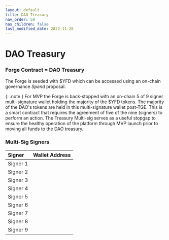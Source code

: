 ```yaml
---
layout: default
title: DAO Treasury
nav_order: 50
has_children: false
last_modified_date: 2022-11-28
---
```


DAO Treasury
============

### Forge Contract = DAO Treasury

The Forge is seeded with $YFD which can be accessed using an on-chain governance *Spend* proposal.

{: .note }
For MVP the Forge is back-stopped with an on-chain 5 of 9 signer multi-signature wallet holding the majority of the $YFD tokens. The majority of the DAO's tokens are held in this multi-signature wallet post-TGE. This is a smart contract that requires the agreement of five of the nine (signers) to perform an action. The Treasury Multi-sig serves as a useful stopgap to ensure the healthy operation of the platform through MVP launch prior to moving all funds to the DAO treasury.

### Multi-Sig Signers

| Signer        | Wallet Address          |
|:-------------|:------------------|
| Signer 1 |    |
| Signer 2 |    |
| Signer 3 |    |
| Signer 4 |    |
| Signer 5 |    |
| Signer 6 |    |
| Signer 7 |    |
| Signer 8 |    |
| Signer 9 |    |

